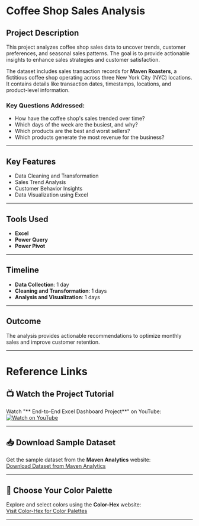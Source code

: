 # Coffee Shop Sales Analysis

## Project Description
This project analyzes coffee shop sales data to uncover trends, customer preferences, and seasonal sales patterns. The goal is to provide actionable insights to enhance sales strategies and customer satisfaction.  

The dataset includes sales transaction records for **Maven Roasters**, a fictitious coffee shop operating across three  New York City (NYC) locations. It contains details like transaction dates, timestamps, locations, and product-level information.

### Key Questions Addressed:
- How have the coffee shop's sales trended over time?
- Which days of the week are the busiest, and why?
- Which products are the best and worst sellers?
- Which products generate the most revenue for the business?

---

## Key Features
- Data Cleaning and Transformation
- Sales Trend Analysis
- Customer Behavior Insights
- Data Visualization using Excel

---

## Tools Used
- **Excel**
- **Power Query**
- **Power Pivot**

---

## Timeline
- **Data Collection**: 1 day  
- **Cleaning and Transformation**: 1 days  
- **Analysis and Visualization**: 1 days  

---

## Outcome
The analysis provides actionable recommendations to optimize monthly sales and improve customer retention.  

---
# Reference Links

## 📺 Watch the Project Tutorial
Watch "** End-to-End Excel Dashboard Project**" on YouTube:  
[![Watch on YouTube](https://img.shields.io/badge/Watch%20on-YouTube-red?logo=youtube)](https://youtu.be/Rthh_bK5xUs?si=uyFRqncQsXOnsX3w)

---

## 📥 Download Sample Dataset
Get the sample dataset from the **Maven Analytics** website:  
[Download Dataset from Maven Analytics](https://mavenanalytics.io/data-playground?page=3&pageSize=5)

---

## 🎨 Choose Your Color Palette
Explore and select colors using the **Color-Hex** website:  
[Visit Color-Hex for Color Palettes](https://www.color-hex.com/color-palette/30023)

---


